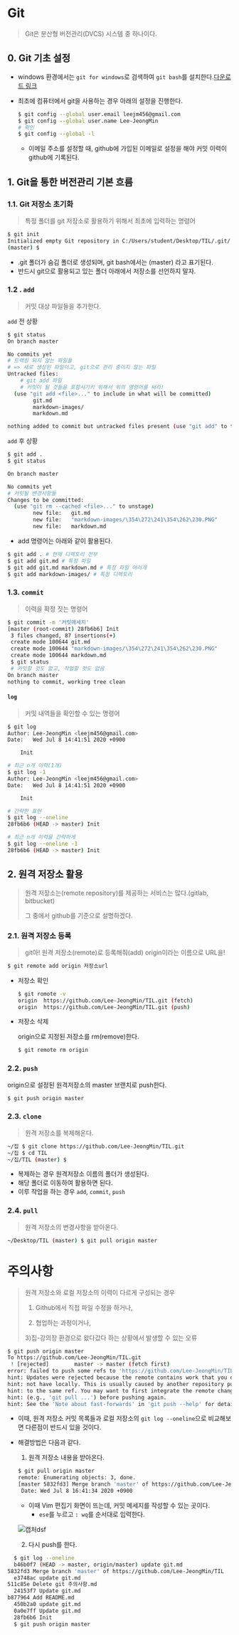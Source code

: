 # Git

> Git은 분산형 버전관리(DVCS) 시스템 중 하나이다.

## 0. Git 기초 설정

* windows 환경에서는 `git for windows`로 검색하여 `git bash`를 설치한다.[다운로드 링크](https://gitforwindows.org/)

* 최초에 컴퓨터에서 git을 사용하는 경우 아래의 설정을 진행한다.

  ```bash
  $ git config --global user.email leejm456@gmail.com
  $ git config --global user.name Lee-JeongMin
  # 확인
  $ git config --global -l
  ```

  * 이메일 주소를 설정할 때, github에 가입된 이메일로 설정을 해야 커밋 이력이 github에 기록된다.

## 1. Git을 통한 버전관리 기본 흐름

### 1.1. Git 저장소 초기화

> 특정 폴더를 git 저장소로 활용하기 위해서 최초에 입력하는 명령어

```bash
$ git init
Initialized empty Git repository in C:/Users/student/Desktop/TIL/.git/
(master) $
```

* .git 폴더가 숨김 폴더로 생성되며, git bash에서는 (master) 라고 표기된다.
* 반드시 git으로 활용되고 있는 폴더 아래에서 저장소를 선언하지 말자.

### 1.2 . `add`

> 커밋 대상 파일들을 추가한다.

`add` 전 상황

``` bash
$ git status
On branch master

No commits yet
# 트랙킹 되지 않는 파일들
# => 새로 생성된 파일이고, git으로 관리 중이지 않는 파일
Untracked files:
	# git add 파일
	# 커밋이 될 것들을 포함시기키 위해서 위의 명령어를 써라!
  (use "git add <file>..." to include in what will be committed)
        git.md
        markdown-images/
        markdown.md

nothing added to commit but untracked files present (use "git add" to track)
```

`add` 후 상황

```bash
$ git add .
$ git status
```

```bash
On branch master

No commits yet
# 커밋될 변경사항들
Changes to be committed:
  (use "git rm --cached <file>..." to unstage)
        new file:   git.md
        new file:   "markdown-images/\354\272\241\354\262\230.PNG"
        new file:   markdown.md
```

* add 명령어는 아래와 같이 활용된다.

```bash
$ git add . # 현재 디렉토리 전부
$ git add git.md # 특정 파일
$ git add git.md markdown.md # 특정 파일 여러개
$ git add markdown-images/ # 특정 디렉토리
```

### 1.3. `commit`

> 이력을 확정 짓는 명령어

```bash
$ git commit -m '커밋메세지'
[master (root-commit) 28fb6b6] Init
 3 files changed, 87 insertions(+)
 create mode 100644 git.md
 create mode 100644 "markdown-images/\354\272\241\354\262\230.PNG"
 create mode 100644 markdown.md
 $ git status
 # 커밋할 것도 없고, 작업할 것도 없음
On branch master
nothing to commit, working tree clean
```

#### `log`

> 커밋 내역들을 확인할 수 있는 명령어

```bash
$ git log
Author: Lee-JeongMin <leejm456@gmail.com>
Date:   Wed Jul 8 14:41:51 2020 +0900

    Init

# 최근 n개 이력(1개)
$ git log -1
Author: Lee-JeongMin <leejm456@gmail.com>
Date:   Wed Jul 8 14:41:51 2020 +0900

    Init

# 간략한 표현
$ git log --oneline
28fb6b6 (HEAD -> master) Init

# 최근 n개 이력을 간략하게
$ git log --oneline -1
28fb6b6 (HEAD -> master) Init

```

## 2. 원격 저장소 활용

> 원격 저장소는(remote repository)를 제공하는 서비스는 많다.(gitlab, bitbucket)
>
> 그 중에서 github를 기준으로 설명하겠다.

### 2.1. 원격 저장소 등록

> git아! 원격 저장소(remote)로 등록해줘(add) origin이라는 이름으로 URL을!

```bash
$ git remote add origin 저장소url
```

* 저장소 확인

  ```bash
  $ git romote -v
  origin  https://github.com/Lee-JeongMin/TIL.git (fetch)
  origin  https://github.com/Lee-JeongMin/TIL.git (push)
  ```

* 저장소 삭제

  origin으로 지정된 저장소를 rm(remove)한다.

  ``` bash
  $ git remote rm origin
  ```

### 2.2. `push`

origin으로 설정된 원격저장소의 master 브랜치로 push한다.

```bash
$ git push origin master
```

### 2.3. `clone`

> 원격 저장소를 복제해온다.

```bash
~/집 $ git clone https://github.com/Lee-JeongMin/TIL.git
~/집 $ cd TIL
~/집/TIL (master) $
```

* 복제하는 경우 원격저장소 이름의 폴더가 생성된다.
* 해당 폴더로 이동하여 활용하면 된다.
* 이루 작업을 하는 경우 `add`, `commit`, `push`

### 2.4. `pull`

> 원격 저장소의 변경사항을 받아온다.

```bash
~/Desktop/TIL (master) $ git pull origin master
```



# 주의사항

> 원격 저장소와 로컬 저장소의 이력이 다르게 구성되는 경우
>
> 1) Github에서 직접 파일 수정을 하거나, 
>
> 2) 협업하는 과정이거나, 
>
> 3)집-강의장 환경으로 왔다갔다 하는 상황에서 발생할 수 있는 오류

```bash
$ git push origin master
To https://github.com/Lee-JeongMin/TIL.git
 ! [rejected]        master -> master (fetch first)
error: failed to push some refs to 'https://github.com/Lee-JeongMin/TIL.git'
hint: Updates were rejected because the remote contains work that you do
hint: not have locally. This is usually caused by another repository pushing
hint: to the same ref. You may want to first integrate the remote changes
hint: (e.g., 'git pull ...') before pushing again.
hint: See the 'Note about fast-forwards' in 'git push --help' for details.
```

* 이때, 원격 저장소 커밋 목록들과 로컬 저장소의 `git log --oneline`으로 비교해보면 다른점이 반드시 있을 것이다.

* 해결방법은 다음과 같다.

  1) 원격 저장소 내용을 받아온다.

  ```bash
  $ git pull origin master
  remote: Enumerating objects: 3, done.
  [master 5832fd3] Merge branch 'master' of https://github.com/Lee-JeongMin/TIL
   Date: Wed Jul 8 16:41:34 2020 +0900
  ```
  
  * 이때 Vim 편집기 화면이 뜨는데, 커밋 메세지를 작성할 수 있는 곳이다.
    * `ese`를 누르고 `: wq`를 순서대로 입력한다.
  
  ![캡처dsf](markdown-images/%EC%BA%A1%EC%B2%98dsf.PNG)
  
  2) 다시 push를 한다.
  
```bash
  $ git log --oneline
  b46b0f7 (HEAD -> master, origin/master) update git.md
5832fd3 Merge branch 'master' of https://github.com/Lee-JeongMin/TIL
  e3748ac update git.md
511c85e Delete git 주의사항.md
  24153f7 Update git.md
b877964 Add README.md
  450b2a0 update git.md
  0a0e7ff Update git.md
  28fb6b6 Init
  $ git push origin master
  ```
  


